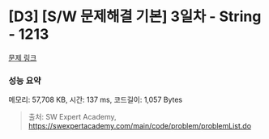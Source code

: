 # [D3] [S/W 문제해결 기본] 3일차 - String - 1213 

[문제 링크](https://swexpertacademy.com/main/code/problem/problemDetail.do?contestProbId=AV14P0c6AAUCFAYi) 

### 성능 요약

메모리: 57,708 KB, 시간: 137 ms, 코드길이: 1,057 Bytes



> 출처: SW Expert Academy, https://swexpertacademy.com/main/code/problem/problemList.do